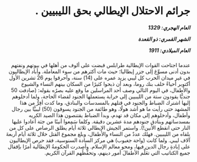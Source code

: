 <h1 dir="rtl">جرائم الاحتلال الإيطالي بحق الليبيين .</h1>

<h5 dir="rtl">العام الهجري:  1329

الشهر القمري: ذو القعدة

العام الميلادي: 1911</h5>

<p dir="rtl">عندما اجتاحت القوات الإيطالية طرابلس قبضت على ألوف من أهلها في بيوتهم ونفتهم بدون أدنى مسوِّغ إلى جزر إيطاليا؛ حيث مات أكثرهم من سوء المعاملة. وأباد الإيطاليون في غير ميدان الحرب كل ليبي يزيد عمره على (14) سنة، وأحرقوا يوم 26 تشرين الأول أكتوبر أحياءً خلف بنك روما، وبعد أن ذبحوا كثيرًا من السكان بينهم النساء والشيوخ والأطفال، في اليوم التالي وصف أحد المراسلين ما وقع عليه بصرُه بقوله: (صادفت 50 جنديًّا يقودون ستة من الليبيين إلى خرابة يستعملها الجنود لقضاء الحاجة، ولما أدخلوهم إليها اشترك الضباط والجنود في قتلهم بالمسدسات والبنادق، وما كدت أفِرُّ من هذا المشهد حتى رأيت ما هو أشد هولًا، وهو طائفة من الجنود يسوقون (50) ليبيًّا بين رجال وأطفال، وأدخلوهم إلى مكان قد تهدم، وبدأ الضباط يقتنصون هذا الصيد الكريه بمسدساتهم وبنادق جنودهم مدة عشرين دقيقة. وكلما سَمِعوا أنينًا من جثة أعادوا عليها النار حتى انقطع الأنين!). واستمر الجيش الإيطالي ثلاثة أيام يطلق الرصاص على كل من يلقاه من الليبيين. فهلك عددٌ من النساء والأطفال، وبلغ مجموع القتل خلال ثلاثة أيام أربعةَ آلاف ليبي. ولما كانت (واحة جغبوب) هي مركز السادة السنوسية، فقد حرص الإيطاليون على إبادةِ رجال الدين فيها، ومحو معالم الإسلام. وأصدرت الحكومةُ الإيطالية أمرًا بإقفال جميع الكتاتيب التي تعَلِّم الأطفالَ أمور دينهم، وتحفِّظُهم القرآن الكريم.</p></br>
